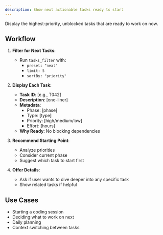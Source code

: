 ```yaml
---
description: Show next actionable tasks ready to start
---
```


Display the highest-priority, unblocked tasks that are ready to work on now.

## Workflow

1. **Filter for Next Tasks**:
   - Run `tasks_filter` with:
     - `preset: "next"`
     - `limit: 5`
     - `sortBy: "priority"`

2. **Display Each Task**:
   - **Task ID**: [e.g., T042]
   - **Description**: [one-liner]
   - **Metadata**:
     - Phase: [phase]
     - Type: [type]
     - Priority: [high/medium/low]
     - Effort: [hours]
   - **Why Ready**: No blocking dependencies

3. **Recommend Starting Point**:
   - Analyze priorities
   - Consider current phase
   - Suggest which task to start first

4. **Offer Details**:
   - Ask if user wants to dive deeper into any specific task
   - Show related tasks if helpful

## Use Cases

- Starting a coding session
- Deciding what to work on next
- Daily planning
- Context switching between tasks
